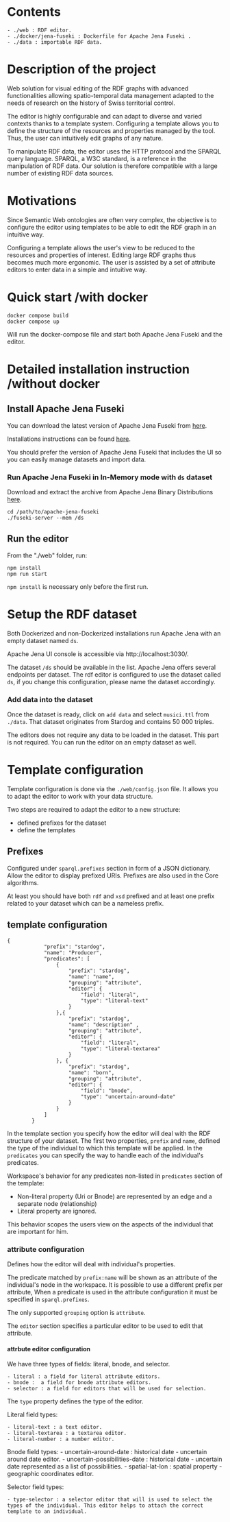 # Contents

    - ./web : RDF editor. 
    - ./docker/jena-fuseki : Dockerfile for Apache Jena Fuseki . 
    - ./data : importable RDF data.

# Description of the project
Web solution for visual editing of the RDF graphs with advanced functionalities allowing spatio-temporal data management adapted to the needs of research on the history of Swiss territorial control.

The editor is highly configurable and can adapt to diverse and varied contexts thanks to a template system. Configuring a template allows you to define the structure of the resources and properties managed by the tool. Thus, the user can intuitively edit graphs of any nature.

To manipulate RDF data, the editor uses the HTTP protocol and the SPARQL query language. SPARQL, a W3C standard, is a reference in the manipulation of RDF data. Our solution is therefore compatible with a large number of existing RDF data sources.

# Motivations
Since Semantic Web ontologies are often very complex, the objective is to configure the editor using templates to be able to edit the RDF graph in an intuitive way.

Configuring a template allows the user's view to be reduced to the resources and properties of interest. Editing large RDF graphs thus becomes much more ergonomic. The user is assisted by a set of attribute editors to enter data in a simple and intuitive way.

# Quick start /with docker
    
    docker compose build
    docker compose up

Will run the docker-compose file and start both Apache Jena Fuseki and the editor.

# Detailed installation instruction /without docker

## Install Apache Jena Fuseki
You can download the latest version of Apache Jena Fuseki from [here](https://jena.apache.org/download/index.cgi).

Installations instructions can be found [here](https://jena.apache.org/documentation/fuseki2/index.html).

You should prefer the version of Apache Jena Fuseki that includes the UI so you can easily manage datasets and import data.

### Run Apache Jena Fuseki in In-Memory mode with `ds` dataset
Download and extract the archive from Apache Jena Binary Distributions [here](https://jena.apache.org/download/index.cgi).
    
    cd /path/to/apache-jena-fuseki
    ./fuseki-server --mem /ds

## Run the editor

From the "./web" folder, run:

```
npm install 
npm run start
```

`npm install` is necessary only before the first run.

# Setup the RDF dataset

Both Dockerized and non-Dockerized installations run Apache Jena with an empty dataset named `ds`. 

Apache Jena UI console is accessible via http://localhost:3030/. 

The dataset `/ds` should be available in the list. Apache Jena offers several endpoints per dataset. The rdf editor is configured to use the dataset called `ds`, if you change this configuration, please name the dataset accordingly.

### Add data into the dataset

Once the dataset is ready, click on `add data` and select `musici.ttl` from `./data`. That dataset originates from Stardog and contains 50 000 triples. 

The editors does not require any data to be loaded in the dataset. This part is not required. You can run the editor on an empty dataset as well. 


# Template configuration
Template configuration is done via the `./web/config.json` file. It allows you to adapt the editor to work with your data structure.

Two steps are required to adapt the editor to a new structure:
- defined prefixes for the dataset
- define the templates

## Prefixes
Configured under `sparql.prefixes` section in form of a JSON dictionary. Allow the editor to display prefixed URIs. Prefixes are also used in the Core algorithms.

At least you should have both `rdf` and `xsd` prefixed and at least one prefix related to your dataset which can be a nameless prefix. 


## template configuration
```
{
            "prefix": "stardog",
            "name": "Producer",
            "predicates": [
                { 
                    "prefix": "stardog",
                    "name": "name",
                    "grouping": "attribute",
                    "editor": {
                        "field": "literal",
                        "type": "literal-text"
                    }
                },{
                    "prefix": "stardog",
                    "name": "description" ,
                    "grouping": "attribute",
                    "editor": {
                        "field": "literal",
                        "type": "literal-textarea"
                    }
                }, {
                    "prefix": "stardog",
                    "name": "born",
                    "grouping": "attribute",
                    "editor": {
                        "field": "bnode",
                        "type": "uncertain-around-date"
                    }
                }
            ]
        }
```

In the template section you specify how the editor will deal with the RDF structure of your dataset. The first two properties, `prefix` and `name`, defined the type of the individual to which this template will be applied. In the `predicates` you can specify the way to handle each of the individual's predicates.

Workspace's behavior for any predicates non-listed in `predicates` section of the template:
- Non-literal property (Uri or Bnode) are represented by an edge and a separate node (relationship)
- Literal property are ignored.

This behavior scopes the users view on the aspects of the individual that are important for him.

### attribute configuration
Defines how the editor will deal with individual's properties.

The predicate matched by `prefix:name` will be shown as an attribute of the individual's node in the workspace. It is possible to use a different prefix per attribute, When a predicate is used in the attribute configuration it must be specified in `sparql.prefixes`.

The only supported `grouping` option is `attribute`. 

The `editor` section specifies a particular editor to be used to edit that attribute.


#### attrbute editor configuration
We have three types of fields: literal, bnode, and selector.

    - literal : a field for literal attribute editors. 
    - bnode :  a field for bnode attribute editors. 
    - selector : a field for editors that will be used for selection.

The `type` property defines the type of the editor. 

Literal field types:

    - literal-text : a text editor. 
    - literal-textarea : a textarea editor. 
    - literal-number : a number editor. 

Bnode field types: 
    - uncertain-around-date : historical date - uncertain around date editor. 
    - uncertain-possibilities-date : historical date - uncertain date represented as a list of possibilities. 
    - spatial-lat-lon : spatial property - geographic coordinates editor.

Selector field types:

    - type-selector : a selector editor that will is used to select the types of the individual. This editor helps to attach the correct template to an individual.
